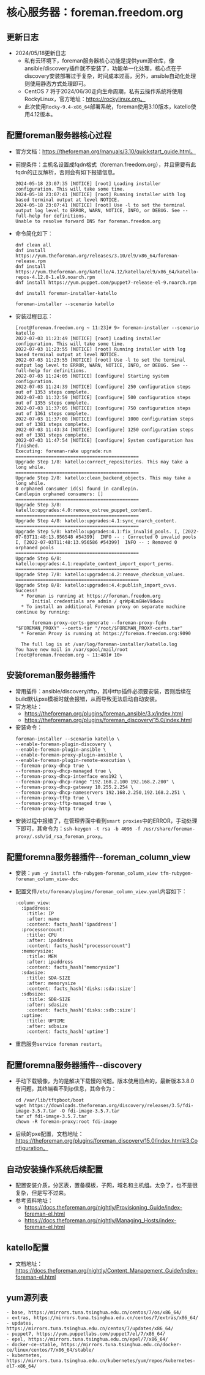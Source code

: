 # 核心服务器：foreman.freedom.org

## 更新日志
- 2024/05/18更新日志
  - 私有云环境下，foreman服务器核心功能是提供yum源仓库，像ansible/discovery插件就不安装了，功能单一化处理，核心点在于
    discovery安装部署过于复杂，时间成本过高，另外，ansible自动化处理则使用静态方式处理即可。
  - CentOS 7 将于2024/06/30走向生命周期，私有云操作系统将使用RockyLinux，官方地址：https://rockylinux.org。
  - 此次使用`Rocky-9.4-x86_64`部署系统，foreman使用3.10版本，katello使用4.12版本。

## 配置foreman服务器核心过程
- 官方文档：https://theforeman.org/manuals/3.10/quickstart_guide.html。

- 前提条件：主机名设置成fqdn格式（foreman.freedom.org），并且需要有此fqdn的正反解析，否则会有如下报错信息。
  ```shell
  2024-05-18 23:07:35 [NOTICE] [root] Loading installer configuration. This will take some time.
  2024-05-18 23:07:41 [NOTICE] [root] Running installer with log based terminal output at level NOTICE.
  2024-05-18 23:07:41 [NOTICE] [root] Use -l to set the terminal output log level to ERROR, WARN, NOTICE, INFO, or DEBUG. See --full-help for definitions.
  Unable to resolve forward DNS for foreman.freedom.org
  ```

- 命令简化如下：
    ```shell
    dnf clean all
    dnf install https://yum.theforeman.org/releases/3.10/el9/x86_64/foreman-release.rpm
    dnf install https://yum.theforeman.org/katello/4.12/katello/el9/x86_64/katello-repos-4.12.0-1.el9.noarch.rpm
    dnf install https://yum.puppet.com/puppet7-release-el-9.noarch.rpm

    dnf install foreman-installer-katello

    foreman-installer --scenario katello
    ```

- 安装过程日志：
    ```
    [root@foreman.freedom.org ~ 11:23]# 9> foreman-installer --scenario katello
    2022-07-03 11:23:49 [NOTICE] [root] Loading installer configuration. This will take some time.
    2022-07-03 11:23:55 [NOTICE] [root] Running installer with log based terminal output at level NOTICE.
    2022-07-03 11:23:55 [NOTICE] [root] Use -l to set the terminal output log level to ERROR, WARN, NOTICE, INFO, or DEBUG. See --full-help for definitions.
    2022-07-03 11:24:05 [NOTICE] [configure] Starting system configuration.
    2022-07-03 11:24:39 [NOTICE] [configure] 250 configuration steps out of 1353 steps complete.
    2022-07-03 11:32:59 [NOTICE] [configure] 500 configuration steps out of 1355 steps complete.
    2022-07-03 11:37:05 [NOTICE] [configure] 750 configuration steps out of 1361 steps complete.
    2022-07-03 11:37:08 [NOTICE] [configure] 1000 configuration steps out of 1381 steps complete.
    2022-07-03 11:43:34 [NOTICE] [configure] 1250 configuration steps out of 1381 steps complete.
    2022-07-03 11:47:54 [NOTICE] [configure] System configuration has finished.
    Executing: foreman-rake upgrade:run
    =============================================
    Upgrade Step 1/8: katello:correct_repositories. This may take a long while.
    =============================================
    Upgrade Step 2/8: katello:clean_backend_objects. This may take a long while.
    0 orphaned consumer id(s) found in candlepin.
    Candlepin orphaned consumers: []
    =============================================
    Upgrade Step 3/8: katello:upgrades:4.0:remove_ostree_puppet_content. =============================================
    Upgrade Step 4/8: katello:upgrades:4.1:sync_noarch_content. =============================================
    Upgrade Step 5/8: katello:upgrades:4.1:fix_invalid_pools. I, [2022-07-03T11:48:13.956548 #54399]  INFO -- : Corrected 0 invalid pools
    I, [2022-07-03T11:48:13.956586 #54399]  INFO -- : Removed 0 orphaned pools
    =============================================
    Upgrade Step 6/8: katello:upgrades:4.1:reupdate_content_import_export_perms. =============================================
    Upgrade Step 7/8: katello:upgrades:4.2:remove_checksum_values. =============================================
    Upgrade Step 8/8: katello:upgrades:4.4:publish_import_cvvs.   Success!
      * Foreman is running at https://foreman.freedom.org
          Initial credentials are admin / qrWp4LmGHeV9dwxu
      * To install an additional Foreman proxy on separate machine continue by running:
        
          foreman-proxy-certs-generate --foreman-proxy-fqdn "$FOREMAN_PROXY" --certs-tar "/root/$FOREMAN_PROXY-certs.tar"
      * Foreman Proxy is running at https://foreman.freedom.org:9090
        
      The full log is at /var/log/foreman-installer/katello.log
    You have new mail in /var/spool/mail/root
    [root@foreman.freedom.org ~ 11:48]# 10> 
    ```


## 安装foreman服务器插件
- 常用插件：ansible/discovery/tftp，其中tftp插件必须要安装，否则后续在build默认pxe模板时就会报错，从而导致无法启动自动安装。
- 官方地址：
    - https://theforeman.org/plugins/foreman_ansible/3.x/index.html
    - https://theforeman.org/plugins/foreman_discovery/15.0/index.html
- 安装命令：
    ```shell
    foreman-installer --scenario katello \
    --enable-foreman-plugin-discovery \
    --enable-foreman-plugin-ansible \
    --enable-foreman-proxy-plugin-ansible \
    --enable-foreman-plugin-remote-execution \
    --foreman-proxy-dhcp true \
    --foreman-proxy-dhcp-managed true \
    --foreman-proxy-dhcp-interface ens192 \
    --foreman-proxy-dhcp-range "192.168.2.100 192.168.2.200" \
    --foreman-proxy-dhcp-gateway 10.255.2.254 \
    --foreman-proxy-dhcp-nameservers 192.168.2.250,192.168.2.251 \
    --foreman-proxy-tftp true \
    --foreman-proxy-tftp-managed true \
    --foreman-proxy-http true
    ```
- 安装过程中报错了，在管理界面中看到`smart proxies`中的ERROR，手动处理下即可，其命令为：`ssh-keygen -t rsa -b 4096 -f /usr/share/foreman-proxy/.ssh/id_rsa_foreman_proxy`。

## 配置foremna服务器插件--foreman_column_view
- 安装：`yum -y install tfm-rubygem-foreman_column_view tfm-rubygem-foreman_column_view-doc`

- 配置文件`/etc/foreman/plugins/foreman_column_view.yaml`内容如下：
    ```
    :column_view:
      :ipaddress:
        :title: IP
        :after: name
        :content: facts_hash['ipaddress']
      :processorcount:
        :title: CPU
        :after: ipaddress
        :content: facts_hash["processorcount"]
      :memorysize:
        :title: MEM
        :after: ipaddress
        :content: facts_hash["memorysize"]
      :sdasize:
        :title: SDA-SIZE
        :after: memorysize
        :content: facts_hash['disks::sda::size']
      :sdbsize:
        :title: SDB-SIZE
        :after: sdasize
        :content: facts_hash['disks::sdb::size']
      :uptime:
        :title: UPTIME
        :after: sdbsize
        :content: facts_hash['uptime']
    ```
- 重启服务`service foreman restart`。


## 配置foremna服务器插件--discovery
- 手动下载镜像，为的是解决下载慢的问题。版本使用旧点的，最新版本3.8.0有问题，其终端看不到ip信息，其命令为：
    ```
    cd /var/lib/tftpboot/boot
    wget https://downloads.theforeman.org/discovery/releases/3.5/fdi-image-3.5.7.tar -O fdi-image-3.5.7.tar
    tar xf fdi-image-3.5.7.tar
    chown -R foreman-proxy:root fdi-image
    ```
- 后续的pxe配置，文档地址：https://theforeman.org/plugins/foreman_discovery/15.0/index.html#3.Configuration。


## 自动安装操作系统后续配置
- 配置安装介质，分区表，置备模板，子网，域名和主机组。太杂了，也不是很复杂，但是写不过来。
- 参考资料地址：
    - https://docs.theforeman.org/nightly/Provisioning_Guide/index-foreman-el.html
    - https://docs.theforeman.org/nightly/Managing_Hosts/index-foreman-el.html

## katello配置
- 文档地址：https://docs.theforeman.org/nightly/Content_Management_Guide/index-foreman-el.html

## yum源列表
    - base, https://mirrors.tuna.tsinghua.edu.cn/centos/7/os/x86_64/
    - extras, https://mirrors.tuna.tsinghua.edu.cn/centos/7/extras/x86_64/
    - updates, https://mirrors.tuna.tsinghua.edu.cn/centos/7/updates/x86_64/
    - puppet7, https://yum.puppetlabs.com/puppet7/el/7/x86_64/
    - epel, https://mirrors.tuna.tsinghua.edu.cn/epel/7/x86_64/
    - docker-ce-stable, https://mirrors.tuna.tsinghua.edu.cn/docker-ce/linux/centos/7/x86_64/stable/
    - kubernetes, https://mirrors.tuna.tsinghua.edu.cn/kubernetes/yum/repos/kubernetes-el7-x86_64/